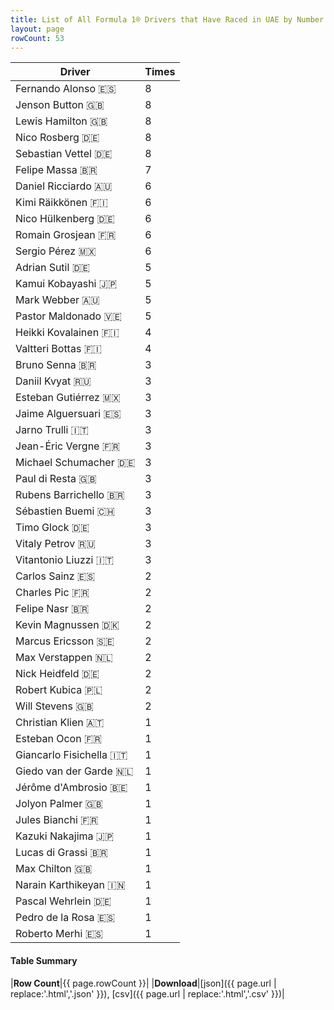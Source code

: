 ```yaml
---
title: List of All Formula 1® Drivers that Have Raced in UAE by Number of Times
layout: page
rowCount: 53
---
```


| Driver | Times |
|--|--|
| Fernando Alonso 🇪🇸 | 8 |
| Jenson Button 🇬🇧 | 8 |
| Lewis Hamilton 🇬🇧 | 8 |
| Nico Rosberg 🇩🇪 | 8 |
| Sebastian Vettel 🇩🇪 | 8 |
| Felipe Massa 🇧🇷 | 7 |
| Daniel Ricciardo 🇦🇺 | 6 |
| Kimi Räikkönen 🇫🇮 | 6 |
| Nico Hülkenberg 🇩🇪 | 6 |
| Romain Grosjean 🇫🇷 | 6 |
| Sergio Pérez 🇲🇽 | 6 |
| Adrian Sutil 🇩🇪 | 5 |
| Kamui Kobayashi 🇯🇵 | 5 |
| Mark Webber 🇦🇺 | 5 |
| Pastor Maldonado 🇻🇪 | 5 |
| Heikki Kovalainen 🇫🇮 | 4 |
| Valtteri Bottas 🇫🇮 | 4 |
| Bruno Senna 🇧🇷 | 3 |
| Daniil Kvyat 🇷🇺 | 3 |
| Esteban Gutiérrez 🇲🇽 | 3 |
| Jaime Alguersuari 🇪🇸 | 3 |
| Jarno Trulli 🇮🇹 | 3 |
| Jean-Éric Vergne 🇫🇷 | 3 |
| Michael Schumacher 🇩🇪 | 3 |
| Paul di Resta 🇬🇧 | 3 |
| Rubens Barrichello 🇧🇷 | 3 |
| Sébastien Buemi 🇨🇭 | 3 |
| Timo Glock 🇩🇪 | 3 |
| Vitaly Petrov 🇷🇺 | 3 |
| Vitantonio Liuzzi 🇮🇹 | 3 |
| Carlos Sainz 🇪🇸 | 2 |
| Charles Pic 🇫🇷 | 2 |
| Felipe Nasr 🇧🇷 | 2 |
| Kevin Magnussen 🇩🇰 | 2 |
| Marcus Ericsson 🇸🇪 | 2 |
| Max Verstappen 🇳🇱 | 2 |
| Nick Heidfeld 🇩🇪 | 2 |
| Robert Kubica 🇵🇱 | 2 |
| Will Stevens 🇬🇧 | 2 |
| Christian Klien 🇦🇹 | 1 |
| Esteban Ocon 🇫🇷 | 1 |
| Giancarlo Fisichella 🇮🇹 | 1 |
| Giedo van der Garde 🇳🇱 | 1 |
| Jérôme d'Ambrosio 🇧🇪 | 1 |
| Jolyon Palmer 🇬🇧 | 1 |
| Jules Bianchi 🇫🇷 | 1 |
| Kazuki Nakajima 🇯🇵 | 1 |
| Lucas di Grassi 🇧🇷 | 1 |
| Max Chilton 🇬🇧 | 1 |
| Narain Karthikeyan 🇮🇳 | 1 |
| Pascal Wehrlein 🇩🇪 | 1 |
| Pedro de la Rosa 🇪🇸 | 1 |
| Roberto Merhi 🇪🇸 | 1 |

#### Table Summary

|**Row Count**|{{ page.rowCount }}|
|**Download**|[json]({{ page.url | replace:'.html','.json' }}), [csv]({{ page.url | replace:'.html','.csv' }})|

